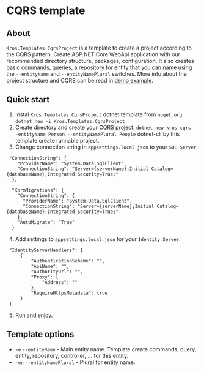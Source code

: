 ﻿# CQRS template

## About
`Kros.Templates.CqrsProject` is a template to create a project according to the CQRS pattern.
Create ASP.NET Core WebApi application with our recommended directory structure, packages, configuration.
It also creates basic commands, queries, a repository for entity that you can name using the `--entityName` and `--entityNamePlural` switches. More info about the project structure and CQRS can be read in [demo example](https://github.com/Kros-sk/Kros.AspNetCore.BestPractices/blob/master/README.md).

## Quick start

1. Instal `Kros.Templates.CqrsProject` dotnet template from `nuget.org`.
   `dotnet new -i Kros.Templates.CqrsProject`
2. Create directory and create your CQRS project.
   `dotnet new kros-cqrs --entityName Person --entityNamePlural People`
   dotnet-cli by this template create runnable project.
3. Change connection string in `appsettings.local.json` to your `SQL Server`.

```
 "ConnectionString": {
    "ProviderName": "System.Data.SqlClient",
    "ConnectionString": "Server={serverName};Initial Catalog={databaseName};Integrated Security=True;"
  },

  "KormMigrations": {
    "ConnectionString": {
      "ProviderName": "System.Data.SqlClient",
      "ConnectionString": "Server={serverName};Initial Catalog={databaseName};Integrated Security=True;"
    },
    "AutoMigrate": "True"
  }
```
4. Add settings to `appsettings.local.json` for your `Identity Server`.

```
 "IdentityServerHandlers": [
     {
         "AuthenticationScheme": "",
         "ApiName": "",
         "AuthorityUrl": "",
         "Proxy": {
             "Address": ""
         },
         "RequireHttpsMetadata": true
     }
 ]
```

5. Run and enjoy.

## Template options

- `-e` `--entityName` - Main entity name. Template create commands, query, entity, repository, controller, ... for this entity.
- `-en` `--entityNamePlural` - Plural for entity name.
